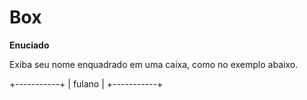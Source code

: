 # Box

**Enuciado**

Exiba seu nome enquadrado em uma caixa, como no exemplo abaixo.

+-----------+
|  fulano   |
+-----------+

